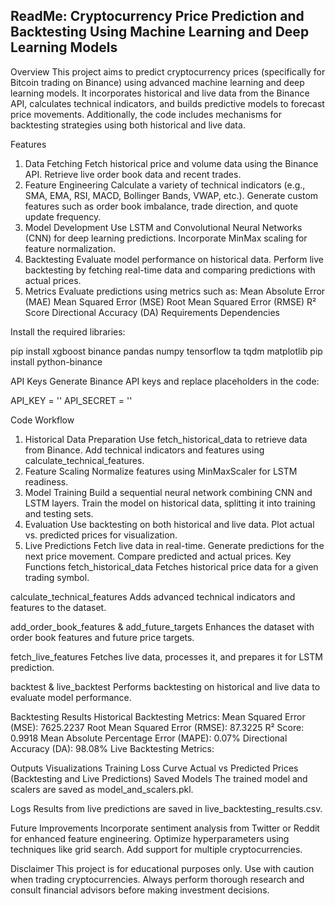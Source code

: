 ## ReadMe: Cryptocurrency Price Prediction and Backtesting Using Machine Learning and Deep Learning Models
Overview
This project aims to predict cryptocurrency prices (specifically for Bitcoin trading on Binance) using advanced machine learning and deep learning models. It incorporates historical and live data from the Binance API, calculates technical indicators, and builds predictive models to forecast price movements. Additionally, the code includes mechanisms for backtesting strategies using both historical and live data.

Features
1. Data Fetching
Fetch historical price and volume data using the Binance API.
Retrieve live order book data and recent trades.
2. Feature Engineering
Calculate a variety of technical indicators (e.g., SMA, EMA, RSI, MACD, Bollinger Bands, VWAP, etc.).
Generate custom features such as order book imbalance, trade direction, and quote update frequency.
3. Model Development
Use LSTM and Convolutional Neural Networks (CNN) for deep learning predictions.
Incorporate MinMax scaling for feature normalization.
4. Backtesting
Evaluate model performance on historical data.
Perform live backtesting by fetching real-time data and comparing predictions with actual prices.
5. Metrics
Evaluate predictions using metrics such as:
Mean Absolute Error (MAE)
Mean Squared Error (MSE)
Root Mean Squared Error (RMSE)
R² Score
Directional Accuracy (DA)
Requirements
Dependencies


Install the required libraries:

pip install xgboost binance pandas numpy tensorflow ta tqdm matplotlib
pip install python-binance

API Keys
Generate Binance API keys and replace placeholders in the code:


API_KEY = '<Your Binance API Key>'
API_SECRET = '<Your Binance API Secret>'



Code Workflow
1. Historical Data Preparation
Use fetch_historical_data to retrieve data from Binance.
Add technical indicators and features using calculate_technical_features.
2. Feature Scaling
Normalize features using MinMaxScaler for LSTM readiness.
3. Model Training
Build a sequential neural network combining CNN and LSTM layers.
Train the model on historical data, splitting it into training and testing sets.
4. Evaluation
Use backtesting on both historical and live data.
Plot actual vs. predicted prices for visualization.
5. Live Predictions
Fetch live data in real-time.
Generate predictions for the next price movement.
Compare predicted and actual prices.
Key Functions
fetch_historical_data
Fetches historical price data for a given trading symbol.

calculate_technical_features
Adds advanced technical indicators and features to the dataset.

add_order_book_features & add_future_targets
Enhances the dataset with order book features and future price targets.

fetch_live_features
Fetches live data, processes it, and prepares it for LSTM prediction.

backtest & live_backtest
Performs backtesting on historical and live data to evaluate model performance.

Backtesting Results
Historical Backtesting Metrics:
Mean Squared Error (MSE): 7625.2237
Root Mean Squared Error (RMSE): 87.3225
R² Score: 0.9918
Mean Absolute Percentage Error (MAPE): 0.07%
Directional Accuracy (DA): 98.08%
Live Backtesting Metrics:

Outputs
Visualizations
Training Loss Curve
Actual vs Predicted Prices (Backtesting and Live Predictions)
Saved Models
The trained model and scalers are saved as model_and_scalers.pkl.

Logs
Results from live predictions are saved in live_backtesting_results.csv.

Future Improvements
Incorporate sentiment analysis from Twitter or Reddit for enhanced feature engineering.
Optimize hyperparameters using techniques like grid search.
Add support for multiple cryptocurrencies.

Disclaimer
This project is for educational purposes only. Use with caution when trading cryptocurrencies. Always perform thorough research and consult financial advisors before making investment decisions.
